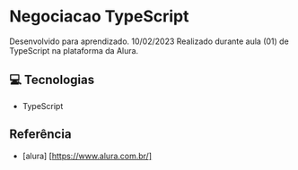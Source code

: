 # Negociacao TypeScript

 
Desenvolvido para aprendizado. 10/02/2023
Realizado durante aula (01) de TypeScript na plataforma da Alura. 


## 💻 Tecnologias

- TypeScript


## Referência

- [alura] [https://www.alura.com.br/]

